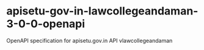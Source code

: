 # apisetu-gov-in-lawcollegeandaman-3-0-0-openapi
OpenAPI specification for apisetu.gov.in API vlawcollegeandaman
